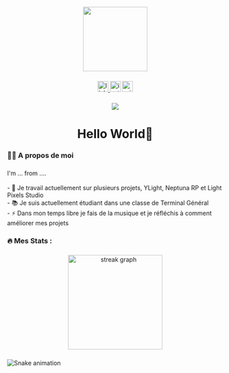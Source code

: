 <br clear="both">

<div align="center">
  <img height="150" src="https://media.discordapp.net/attachments/1185269154933117018/1211322474600333432/IMG_20230627_150923_583.jpg?ex=65edc6f7&is=65db51f7&hm=4d55eeca63e274be4d636abf1aa94dad232b0ed7db51fcb55c275d268e5dd4a4&=&format=webp&width=428&height=428"  />
</div>

###

<div align="center">
  <a href="https://www.linkedin.com/in/zolt%C3%A1n-vanel-a81aa5218/" target="_blank">
    <img src="https://img.shields.io/static/v1?message=LinkedIn&logo=linkedin&label=&color=0077B5&logoColor=white&labelColor=&style=for-the-badge" height="25" alt="linkedin logo"  />
  </a>
  <img src="https://img.shields.io/static/v1?message=Instagram&logo=instagram&label=&color=E4405F&logoColor=white&labelColor=&style=for-the-badge" height="25" alt="instagram logo"  />
  <img src="https://img.shields.io/static/v1?message=Outlook&logo=microsoft-outlook&label=&color=0078D4&logoColor=white&labelColor=&style=for-the-badge" height="25" alt="microsoft-outlook logo"  />
</div>

###

<div align="center">
  <img src="https://profile-counter.glitch.me/Zoltan-V/count.svg?"  />
</div>

###

<h1 align="center">Hello World👋</h1>

###

<h3 align="left">👩‍💻  A propos de moi</h3>

###

<p align="left">I'm ... from ....<br><br>- 🔭 Je travail actuellement sur plusieurs projets, YLight, Neptuna RP et Light Pixels Studio<br>- 📚 Je suis actuellement étudiant dans une classe de Terminal Général<br>- ⚡ Dans mon temps libre je fais de la musique et je réfléchis à comment améliorer mes projets</p>

###

<h3 align="left"></h3>

###

<div align="left">
</div>

###

<h3 align="left">🔥   Mes Stats :</h3>

###

<div align="center">
  <img src="https://streak-stats.demolab.com?user=Zoltan-V&locale=en&mode=daily&theme=dark&hide_border=false&border_radius=5&order=3" height="220" alt="streak graph"  />
</div>

###

<img src="https://profile-readme-generator.com/assets/snake.svg" alt="Snake animation" />

###
